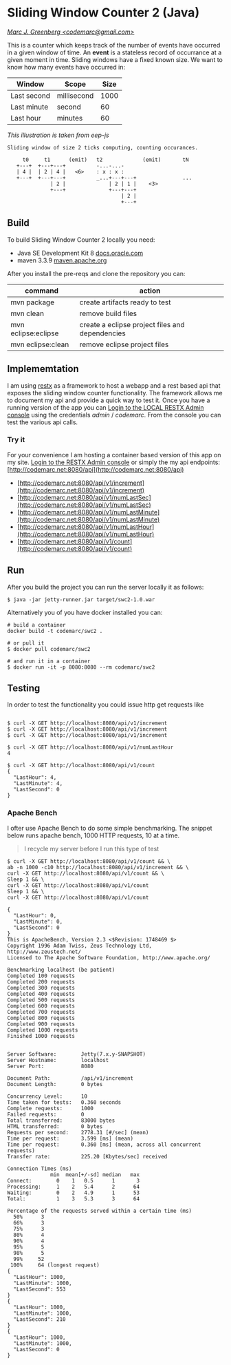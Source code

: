 # Sliding Window Counter 2 (Java)
[*Marc J. Greenberg &lt;codemarc@gmail.com&gt;*](mailto:codemarc@gmail.com)


This is a counter which keeps track of the number of events have occurred in a given 
window of time. An __event__ is a stateless record of occurrance at a given moment in 
time.  Sliding windows have a fixed known size.  We want to know how many events have 
occurred in:  

Window      | Scope       | Size 
------      | -----       | ---- 
Last second | millisecond | 1000
Last minute | second      | 60
Last hour   | minutes     | 60


_This illustration is taken from eep-js_

``` text
Sliding window of size 2 ticks computing, counting occurances.

     t0     t1      (emit)   t2             (emit)       tN
   +---+  +---+---+          -...-...-
   | 4 |  | 2 | 4 |   <6>    : x : x :
   +---+  +---+---+          _...+---+---+               ...
              | 2 |              | 2 | 1 |    <3>
              +---+              +---+---+
                                     | 2 |
                                     +---+
```
 
## Build
 
To build Sliding Window Counter 2 locally you need: 

 * Java SE Development Kit 8 [docs.oracle.com](http://docs.oracle.com/javase/8/docs/)  
 * maven 3.3.9 [maven.apache.org](https://maven.apache.org)
    

After you install the pre-reqs and clone the repository you can:  

command                 | action
----------------------- | -------------
mvn package             | create artifacts ready to test
mvn clean               | remove build files
mvn eclipse:eclipse     | create a eclipse project files and dependencies
mvn eclipse:clean       | remove eclipse project files
  
  
## Implememtation
I am using [restx](http://restx.io) as a framework to host a webapp and a rest based api that 
exposes the sliding window counter functionality. The framework allows me to document 
my api and provide a quick way to test it. Once you have a running version of the app you can 
[Login to the LOCAL RESTX Admin console](http://localhost:8080/api/@/ui/api-docs/#/?groups=default) 
using the credentials _admin_ / _codemarc_. From the console you can test the various api calls. 

### Try it
For your convenience I am hosting a container based 
version of this app on my site. [Login to the RESTX Admin console](http://localhost:8080/api/@/ui/api-docs/#/?groups=default) 
or simply the my api endpoints: [http://codemarc.net:8080/api](http://codemarc.net:8080/api)

* [http://codemarc.net:8080/api/v1/increment](http://codemarc.net:8080/api/v1/increment)
* [http://codemarc.net:8080/api/v1/numLastSec](http://codemarc.net:8080/api/v1/numLastSec)
* [http://codemarc.net:8080/api/v1/numLastMinute](http://codemarc.net:8080/api/v1/numLastMinute)
* [http://codemarc.net:8080/api/v1/numLastHour](http://codemarc.net:8080/api/v1/numLastHour)
* [http://codemarc.net:8080/api/v1/count](http://codemarc.net:8080/api/v1/count)


## Run 

After you build the project you can run the server locally it as follows:
```
$ java -jar jetty-runner.jar target/swc2-1.0.war
```

Alternatively you of you have docker installed you can:
``` code
# build a container 
docker build -t codemarc/swc2 .

# or pull it
$ docker pull codemarc/swc2

# and run it in a container
$ docker run -it -p 8080:8080 --rm codemarc/swc2
```

## Testing
In order to test the functionality you could issue http get requests like
``` code

$ curl -X GET http://localhost:8080/api/v1/increment
$ curl -X GET http://localhost:8080/api/v1/increment
$ curl -X GET http://localhost:8080/api/v1/increment

$ curl -X GET http://localhost:8080/api/v1/numLastHour
4

$ curl -X GET http://localhost:8080/api/v1/count
{
  "LastHour": 4,
  "LastMinute": 4,
  "LastSecond": 0
}
```

### Apache Bench
I ofter use Apache Bench to do some simple benchmarking.
The snippet below runs apache bench, 1000 HTTP requests, 10 at a time.  

> I recycle my server before I run this type of test

``` code
$ curl -X GET http://localhost:8080/api/v1/count && \
ab -n 1000 -c10 http://localhost:8080/api/v1/increment && \
curl -X GET http://localhost:8080/api/v1/count && \
Sleep 1 && \
curl -X GET http://localhost:8080/api/v1/count 
Sleep 1 && \
curl -X GET http://localhost:8080/api/v1/count 

{
  "LastHour": 0,
  "LastMinute": 0,
  "LastSecond": 0
}
This is ApacheBench, Version 2.3 <$Revision: 1748469 $>
Copyright 1996 Adam Twiss, Zeus Technology Ltd, http://www.zeustech.net/
Licensed to The Apache Software Foundation, http://www.apache.org/

Benchmarking localhost (be patient)
Completed 100 requests
Completed 200 requests
Completed 300 requests
Completed 400 requests
Completed 500 requests
Completed 600 requests
Completed 700 requests
Completed 800 requests
Completed 900 requests
Completed 1000 requests
Finished 1000 requests


Server Software:        Jetty(7.x.y-SNAPSHOT)
Server Hostname:        localhost
Server Port:            8080

Document Path:          /api/v1/increment
Document Length:        0 bytes

Concurrency Level:      10
Time taken for tests:   0.360 seconds
Complete requests:      1000
Failed requests:        0
Total transferred:      83000 bytes
HTML transferred:       0 bytes
Requests per second:    2778.31 [#/sec] (mean)
Time per request:       3.599 [ms] (mean)
Time per request:       0.360 [ms] (mean, across all concurrent requests)
Transfer rate:          225.20 [Kbytes/sec] received

Connection Times (ms)
              min  mean[+/-sd] median   max
Connect:        0    1   0.5      1       3
Processing:     1    2   5.4      2      64
Waiting:        0    2   4.9      1      53
Total:          1    3   5.3      3      64

Percentage of the requests served within a certain time (ms)
  50%      3
  66%      3
  75%      3
  80%      4
  90%      4
  95%      5
  98%      5
  99%     52
 100%     64 (longest request)
{
  "LastHour": 1000,
  "LastMinute": 1000,
  "LastSecond": 553
}
{
  "LastHour": 1000,
  "LastMinute": 1000,
  "LastSecond": 210
}
{
  "LastHour": 1000,
  "LastMinute": 1000,
  "LastSecond": 0
}

